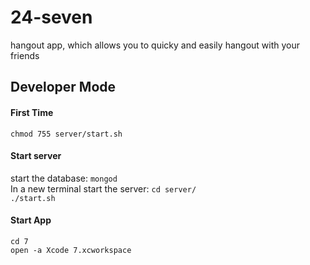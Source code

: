 # 24-seven

hangout app, which allows you to quicky and easily hangout with your friends

## Developer Mode
#### First Time
`chmod 755 server/start.sh`
#### Start server
start the database: `mongod`</br>
In a new terminal start the server: `cd server/`</br>
`./start.sh`
#### Start App
`cd 7` </br>
`open -a Xcode 7.xcworkspace`
